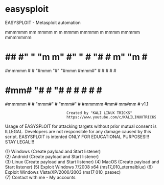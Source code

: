 # easysploit
EASYSPLOIT - Metasploit automation


 mmmmmm   mm    mmmm m     m  mmmm  mmmmm  m       mmmm  mmmmm mmmmmmm
 #        ##   #"   " "m m"  #"   " #   "# #      m"  "m   #      #   
 #mmmmm  #  #  "#mmm   "#"   "#mmm  #mmm#" #      #    #   #      #   
 #       #mm#      "#   #        "# #      #      #    #   #      #   
 #mmmmm #    # "mmm#"   #    "mmm#" #      #mmmmm  #mm#  mm#mm    #  v1.1 

                                Created by "KALI LINUX TRICKS"
                                https://www.youtube.com/c/KALILINUXTRICKS 

 Usage of EASYSPLOIT for attacking targets without prior mutual consent is
 ILLEGAL. Developers are not responsible for any damage caused by this script.
 EASYSPLOIT is intented ONLY FOR EDUCATIONAL PURPOSES!!! STAY LEGAL!!!

(1) Windows (Create payload and Start listener)                      
(2) Android (Create payload and Start listener)                      
(3) Linux (Create payload and Start listener)
(4) MacOS (Create payload and Start listener)
(5) Exploit Windows 7/2008 x64 (ms17_010_eternalblue)
(6) Exploit Windows Vista/XP/2000/2003 (ms17_010_psexec)  
(7) Contact with me - My accounts

